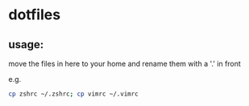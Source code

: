 # dotfiles

## usage:
move the files in here to your home and rename them with a '.' in front

e.g. 
```bash
cp zshrc ~/.zshrc; cp vimrc ~/.vimrc
```
